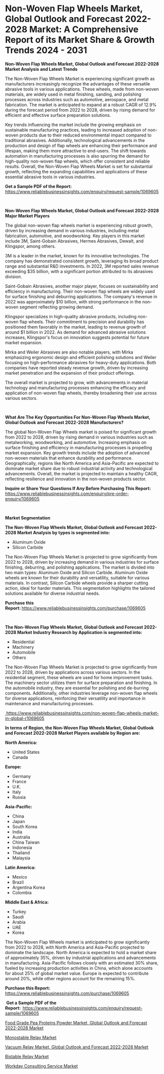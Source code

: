 <p><h1>Non-Woven Flap Wheels Market, Global Outlook and Forecast 2022-2028 Market: A Comprehensive Report of its Market Share & Growth Trends 2024 - 2031</h1></p><p><strong>Non-Woven Flap Wheels Market, Global Outlook and Forecast 2022-2028 Market Analysis and Latest Trends</strong></p>
<p><p>The Non-Woven Flap Wheels Market is experiencing significant growth as manufacturers increasingly recognize the advantages of these versatile abrasive tools in various applications. These wheels, made from non-woven materials, are widely used in metal finishing, sanding, and polishing processes across industries such as automotive, aerospace, and metal fabrication. The market is anticipated to expand at a robust CAGR of 12.9% during the forecast period from 2022 to 2028, driven by rising demand for efficient and effective surface preparation solutions.</p><p>Key trends influencing the market include the growing emphasis on sustainable manufacturing practices, leading to increased adoption of non-woven products due to their reduced environmental impact compared to traditional abrasives. Additionally, technological advancements in the production and design of flap wheels are enhancing their performance and lifespan, making them more attractive to end-users. The shift towards automation in manufacturing processes is also spurring the demand for high-quality non-woven flap wheels, which offer consistent and reliable results. Overall, the Non-Woven Flap Wheels Market is set for substantial growth, reflecting the expanding capabilities and applications of these essential abrasive tools in various industries.</p></p>
<p><strong>Get a Sample PDF of the Report:&nbsp;</strong> <a href="https://www.reliablebusinessinsights.com/enquiry/request-sample/1069605">https://www.reliablebusinessinsights.com/enquiry/request-sample/1069605</a></p>
<p>&nbsp;</p>
<p><strong>Non-Woven Flap Wheels Market, Global Outlook and Forecast 2022-2028 Major Market Players</strong></p>
<p><p>The global non-woven flap wheels market is experiencing robust growth, driven by increasing demand in various industries, including metal fabrication, automotive, and woodworking. Key players in this market include 3M, Saint-Gobain Abrasives, Hermes Abrasives, Dewalt, and Klingspor, among others.</p><p>3M is a leader in the market, known for its innovative technologies. The company has demonstrated consistent growth, leveraging its broad product range and substantial R&D investments. In 2022, 3M reported sales revenue exceeding $35 billion, with a significant portion attributed to its abrasives division.</p><p>Saint-Gobain Abrasives, another major player, focuses on sustainability and efficiency in manufacturing. Their non-woven flap wheels are widely used for surface finishing and deburring applications. The company's revenue in 2022 was approximately $10 billion, with strong performance in the non-woven segment reflecting growing demand.</p><p>Klingspor specializes in high-quality abrasive products, including non-woven flap wheels. Their commitment to precision and durability has positioned them favorably in the market, leading to revenue growth of around $1 billion in 2022. As demand for advanced abrasive solutions increases, Klingspor's focus on innovation suggests potential for future market expansion.</p><p>Mirka and Weiler Abrasives are also notable players, with Mirka emphasizing ergonomic design and efficient polishing solutions and Weiler focusing on high-performance abrasives for heavy-duty applications. Both companies have reported steady revenue growth, driven by increasing market penetration and the expansion of their product offerings.</p><p>The overall market is projected to grow, with advancements in material technology and manufacturing processes enhancing the efficacy and application of non-woven flap wheels, thereby broadening their use across various sectors.</p></p>
<p>&nbsp;</p>
<p><strong>What Are The Key Opportunities For Non-Woven Flap Wheels Market, Global Outlook and Forecast 2022-2028 Manufacturers?</strong></p>
<p><p>The global Non-Woven Flap Wheels market is poised for significant growth from 2022 to 2028, driven by rising demand in various industries such as metalworking, woodworking, and automotive. Increasing emphasis on surface finishing and efficiency in manufacturing processes is propelling market expansion. Key growth trends include the adoption of advanced non-woven materials that enhance durability and performance. Geographically, regions like North America and Asia-Pacific are expected to dominate market share due to robust industrial activity and technological advancements. Overall, the market is projected to maintain a healthy CAGR, reflecting resilience and innovation in the non-woven products sector.</p></p>
<p><strong>Inquire or Share Your Questions If Any Before Purchasing This Report:</strong> <a href="https://www.reliablebusinessinsights.com/enquiry/pre-order-enquiry/1069605">https://www.reliablebusinessinsights.com/enquiry/pre-order-enquiry/1069605</a></p>
<p>&nbsp;</p>
<p><strong>Market Segmentation</strong></p>
<p><strong>The Non-Woven Flap Wheels Market, Global Outlook and Forecast 2022-2028 Market Analysis by types is segmented into:</strong></p>
<p><ul><li>Aluminum Oxide</li><li>Silicon Carbide</li></ul></p>
<p><p>The Non-Woven Flap Wheels Market is projected to grow significantly from 2022 to 2028, driven by increasing demand in various industries for surface finishing, deburring, and polishing applications. The market is divided into two main types: Aluminum Oxide and Silicon Carbide. Aluminum Oxide wheels are known for their durability and versatility, suitable for various materials. In contrast, Silicon Carbide wheels provide a sharper cutting action, ideal for harder materials. This segmentation highlights the tailored solutions available for diverse industrial needs.</p></p>
<p><strong>Purchase this Report:&nbsp;</strong><a href="https://www.reliablebusinessinsights.com/purchase/1069605">https://www.reliablebusinessinsights.com/purchase/1069605</a></p>
<p>&nbsp;</p>
<p><strong>The Non-Woven Flap Wheels Market, Global Outlook and Forecast 2022-2028 Market Industry Research by Application is segmented into:</strong></p>
<p><ul><li>Residential</li><li>Machinery</li><li>Automobile</li><li>Others</li></ul></p>
<p><p>The Non-Woven Flap Wheels Market is projected to grow significantly from 2022 to 2028, driven by applications across various sectors. In the residential segment, these wheels are used for home improvement tasks. The machinery sector utilizes them for surface preparation and finishing. In the automobile industry, they are essential for polishing and de-burring components. Additionally, other industries leverage non-woven flap wheels for diverse applications, reinforcing their versatility and importance in maintenance and manufacturing processes.</p></p>
<p><a href="https://www.reliablebusinessinsights.com/non-woven-flap-wheels-market-in-global-r1069605">&nbsp;https://www.reliablebusinessinsights.com/non-woven-flap-wheels-market-in-global-r1069605</a></p>
<p><strong>In terms of Region, the Non-Woven Flap Wheels Market, Global Outlook and Forecast 2022-2028 Market Players available by Region are:</strong></p>
<p>
    <p> <strong> North America: </strong>
        <ul>
            <li>United States</li>
            <li>Canada</li>
        </ul>
        </p> 
    <p> <strong> Europe: </strong>
        <ul>
            <li>Germany</li>
            <li>France</li>
            <li>U.K.</li>
            <li>Italy</li>
            <li>Russia</li>
        </ul>
        </p> 
    <p> <strong> Asia-Pacific: </strong>
        <ul>
            <li>China</li>
            <li>Japan</li>
            <li>South Korea</li>
            <li>India</li>
            <li>Australia</li>
            <li>China Taiwan</li>
            <li>Indonesia</li>
            <li>Thailand</li>
            <li>Malaysia</li>
        </ul>
        </p> 
    <p> <strong> Latin America: </strong>
        <ul>
            <li>Mexico</li>
            <li>Brazil</li>
            <li>Argentina Korea</li>
            <li>Colombia</li>
        </ul>
        </p> 
    <p> <strong> Middle East & Africa: </strong>
        <ul>
            <li>Turkey</li>
            <li>Saudi</li>
            <li>Arabia</li>
            <li>UAE</li>
            <li>Korea</li>
        </ul>
    </p>
    </p>
<p><p>The Non-Woven Flap Wheels market is anticipated to grow significantly from 2022 to 2028, with North America and Asia-Pacific projected to dominate the landscape. North America is expected to hold a market share of approximately 35%, driven by industrial applications and advancements in manufacturing. Asia-Pacific follows closely with an estimated 30% share, fueled by increasing production activities in China, which alone accounts for about 25% of global market value. Europe is expected to contribute around 20%, while other regions account for the remaining 15%.</p></p>
<p><strong>Purchase this Report: </strong><a href="https://www.reliablebusinessinsights.com/purchase/1069605">https://www.reliablebusinessinsights.com/purchase/1069605</a></p>
<p>&nbsp;<strong>Get a Sample PDF of the Report:&nbsp;&nbsp;</strong><a href="https://www.reliablebusinessinsights.com/enquiry/request-sample/1069605">https://www.reliablebusinessinsights.com/enquiry/request-sample/1069605</a></p>
<p><strong></strong></p>
<p><p><a href="https://github.com/AnnDiaz698/Market-Research-Report-List-1/blob/main/food-grade-pea-proteins-powder-market-global-outlook-and-forecast-2022-2028-market.md">Food Grade Pea Proteins Powder Market, Global Outlook and Forecast 2022-2028 Market</a></p><p><a href="https://medium.com/@maudeefields042024/the-monostable-relay-industry-analysis-report-offers-a-comprehensive-and-current-examination-of-2f1c713a890a">Monostable Relay Market</a></p><p><a href="https://github.com/sumonsky0m/Market-Research-Report-List-1/blob/main/vacuum-relay-market-global-outlook-and-forecast-2022-2028-market.md">Vacuum Relay Market, Global Outlook and Forecast 2022-2028 Market</a></p><p><a href="https://medium.com/@maudeefields042024/the-market-for-bistable-relay-market-is-examined-in-this-report-along-with-the-factors-that-are-42cfba2ec067">Bistable Relay Market</a></p><p><a href="https://www.linkedin.com/pulse/global-workday-consulting-service-market-trends-forecasts-strategic-rs0ce?trackingId=7l7vx1xnT4yE%2BrivTJyCrg%3D%3D">Workday Consulting Service Market</a></p></p>